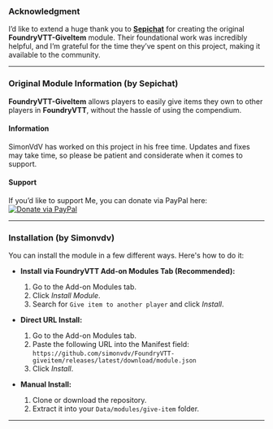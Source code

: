 
### Acknowledgment

I’d like to extend a huge thank you to [**Sepichat**](https://github.com/Sepichat) for creating the original **FoundryVTT-GiveItem** module.
Their foundational work was incredibly helpful, and I’m grateful for the time they’ve spent on this project, making it available to the community.

---

### Original Module Information (by Sepichat)

**FoundryVTT-GiveItem** allows players to easily give items they own to other players in **FoundryVTT**, without the hassle of using the compendium.

#### Information

SimonVdV has worked on this project in his free time. Updates and fixes may take time, so please be patient and considerate when it comes to support.

#### Support

If you’d like to support Me, you can donate via PayPal here:  
[![Donate via PayPal](https://img.shields.io/badge/Donate-PayPal-blue.svg)](https://www.paypal.com/donate/?hosted_button_id=WQ9KSEJTKGFHN)


---

### Installation (by Simonvdv)

You can install the module in a few different ways. Here's how to do it:

* **Install via FoundryVTT Add-on Modules Tab (Recommended):**

  1. Go to the Add-on Modules tab.
  2. Click *Install Module*.
  3. Search for `Give item to another player` and click *Install*.

* **Direct URL Install:**

  1. Go to the Add-on Modules tab.
  2. Paste the following URL into the Manifest field:
     `https://github.com/simonvdv/FoundryVTT-giveitem/releases/latest/download/module.json`
  3. Click *Install*.

* **Manual Install:**

  1. Clone or download the repository.
  2. Extract it into your `Data/modules/give-item` folder.

---
